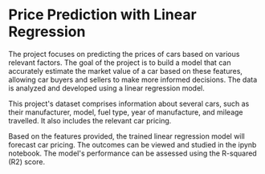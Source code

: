 # Price Prediction with Linear Regression
The project focuses on predicting the prices of cars based on various relevant factors. The goal of the project is to build a model that can accurately estimate the market value of a car based on these features, allowing car buyers and sellers to make more informed decisions. The data is analyzed and developed using a linear regression model.

This project's dataset comprises information about several cars, such as their manufacturer, model, fuel type, year of manufacture, and mileage travelled. It also includes the relevant car pricing.

Based on the features provided, the trained linear regression model will forecast car pricing. The outcomes can be viewed and studied in the ipynb notebook. The model's performance can be assessed using the R-squared (R2) score.

